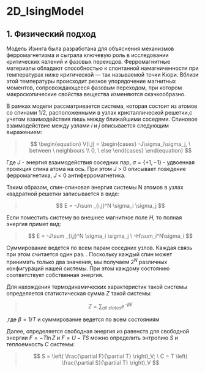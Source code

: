 # 2D_IsingModel
## 1. Физический подход
Модель Изинга была разработана для объяснения механизмов ферромагнетизма и сыграла ключевую роль в исследовании критических явлений и фазовых переходов. Ферромагнитные материалы обладают способностью к спонтанной намагниченности при температурах ниже критической — так называемой точки Кюри. Вблизи этой температуры происходит резкое упорядочение магнитных моментов, сопровождающееся фазовым переходом, при котором макроскопические свойства вещества изменяются скачкообразно. 

В рамках модели рассматривается система, которая состоит из атомов со спинами $1/2$, расположенными в узлах кристаллической решетки,с учетом взаимодействия лишь между ближайшими соседями. Спиновое взаимодействие между узлами $i$ и $j$ описывается следующим выражением:
>$$ 
\begin{equation}
V(i,j) = 
    \begin{cases}
    -J\sigma_i\sigma_j, \ between \  neighbours
    \\
    0, \ else
    \end{cases}
\end{equation} 
$$

Где $J$ - энергия взаимодействия соседних пар, $\sigma = \{+1,-1\}$ - удвоенная проекция спина атома на ось.
При этом $J$ > 0 описывает поведение ферромагнетика, $J$ < 0 антиферромагнетика.

Таким образом, спин-спиновая энергия системы
N атомов в узлах квадратной решетки записывается в виде:
>$$
>E = -J\sum _{i,j}^N \sigma_i \sigma_j
$$

Если поместить систему во внешнее магнитное поле $H$, то полная энергия примет вид:
>$$
E = -J\sum _{i,j}^N \sigma_i \sigma_j \ -H\sum_i^N\sigma_i
$$

Суммирование ведется по всем парам соседних узлов. Каждая связь при этом считается один раз. . Поскольку каждый спин может принимать только два значения, мы получаем $2^N$ различных конфигураций нашей системы. При этом каждому состоянию соответствует собственная энергия. 

Для нахождения термодинамических характеристик такой системы определяется статистическая сумма $Z$ такой системы:
>$$
Z = \sum_{all\ states} e ^ {-\beta E}
$$

,где $\beta = 1/T$ и суммирование ведется по всем состояниям

Далее, определяется свободная энергия из равенств для свободной энергии $F = -T\ln Z$ и $F = U - TS$ можно определить энтропию $S$ и теплоемкость $C$ системы:

>$$
S = \left( \frac{\partial F}{\partial T} \right)_V; \ C = T \left( \frac{\partial S}{\partial T} \right)_V
$$



